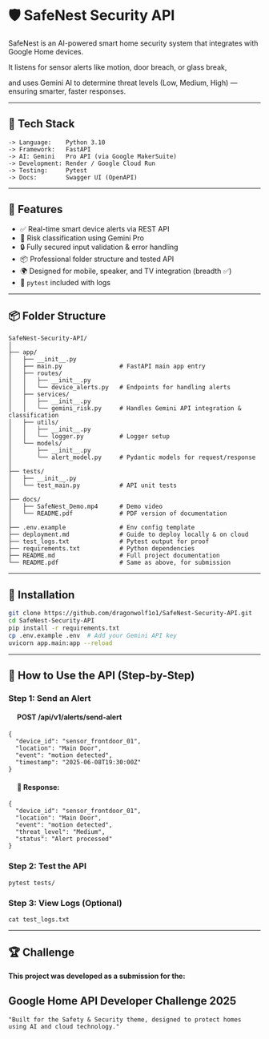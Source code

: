 # 🛡️ SafeNest Security API

SafeNest is an AI-powered smart home security system that integrates with Google Home devices.

It listens for sensor alerts like motion, door breach, or glass break,

and uses Gemini AI to determine threat levels (Low, Medium, High) — ensuring smarter, faster responses.

---

## 🧰 Tech Stack
```
-> Language:    Python 3.10
-> Framework:   FastAPI
-> AI: Gemini   Pro API (via Google MakerSuite)
-> Development: Render / Google Cloud Run
-> Testing:     Pytest
-> Docs:        Swagger UI (OpenAPI)
```
---

## 🚀 Features

- ✅ Real-time smart device alerts via REST API
- 🧠 Risk classification using Gemini Pro
- 🔒 Fully secured input validation & error handling
- 📦 Professional folder structure and tested API
- 🌍 Designed for mobile, speaker, and TV integration (breadth ✅)
- 🧪 `pytest` included with logs

---

## 📦 Folder Structure
```
SafeNest-Security-API/
│
├── app/
│   ├── __init__.py
│   ├── main.py                # FastAPI main app entry
│   ├── routes/
│   │   ├── __init__.py
│   │   └── device_alerts.py   # Endpoints for handling alerts
│   ├── services/
│   │   ├── __init__.py
│   │   └── gemini_risk.py     # Handles Gemini API integration & classification
│   ├── utils/
│   │   ├── __init__.py
│   │   └── logger.py          # Logger setup
│   └── models/
│       ├── __init__.py
│       └── alert_model.py     # Pydantic models for request/response
│
├── tests/
│   ├── __init__.py
│   └── test_main.py           # API unit tests
│
├── docs/
│   ├── SafeNest_Demo.mp4      # Demo video
│   └── README.pdf             # PDF version of documentation
│
├── .env.example               # Env config template
├── deployment.md              # Guide to deploy locally & on cloud
├── test_logs.txt              # Pytest output for proof
├── requirements.txt           # Python dependencies
├── README.md                  # Full project documentation
└── README.pdf                 # Same as above, for submission
```

---

## 🔧 Installation

```bash
git clone https://github.com/dragonwolf1o1/SafeNest-Security-API.git
cd SafeNest-Security-API
pip install -r requirements.txt
cp .env.example .env  # Add your Gemini API key
uvicorn app.main:app --reload
```

---

## 🚀 How to Use the API (Step-by-Step)

### Step 1: Send an Alert
#### &ensp;&ensp; POST /api/v1/alerts/send-alert
```
{
  "device_id": "sensor_frontdoor_01",
  "location": "Main Door",
  "event": "motion detected",
  "timestamp": "2025-06-08T19:30:00Z"
}
```

#### &ensp;&ensp; 🔁 Response:

```
{
  "device_id": "sensor_frontdoor_01",
  "location": "Main Door",
  "event": "motion detected",
  "threat_level": "Medium",
  "status": "Alert processed"
}
```

### Step 2: Test the API
```
pytest tests/
```

### Step 3: View Logs (Optional)
```
cat test_logs.txt
```
---

## 🏆 Challenge

**This project was developed as a submission for the:**
## Google Home API Developer Challenge 2025
```"Built for the Safety & Security theme, designed to protect homes using AI and cloud technology."```